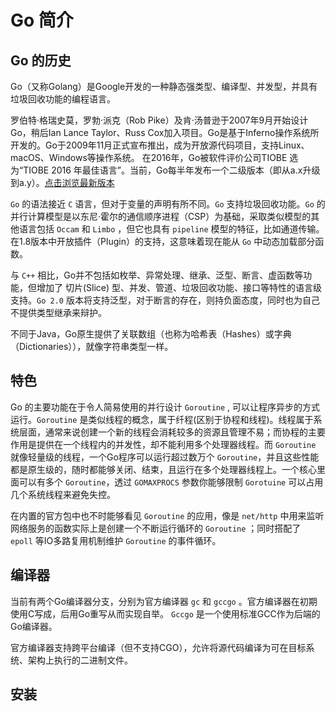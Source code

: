 # Go 简介

## Go 的历史

Go（又称Golang）是Google开发的一种静态强类型、编译型、并发型，并具有垃圾回收功能的编程语言。

罗伯特·格瑞史莫，罗勃·派克（Rob Pike）及肯·汤普逊于2007年9月开始设计Go，稍后Ian Lance Taylor、Russ Cox加入项目。Go是基于Inferno操作系统所开发的。Go于2009年11月正式宣布推出，成为开放源代码项目，支持Linux、macOS、Windows等操作系统。 在2016年，Go被软件评价公司TIOBE 选为“TIOBE 2016 年最佳语言”。​当前，Go每半年发布一个二级版本（即从a.x升级到a.y）。[点击浏览最新版本](https://golang.org/dl/)


`Go` 的语法接近 `C` 语言，但对于变量的声明有所不同。`Go` 支持垃圾回收功能。`Go` 的并行计算模型是以东尼·霍尔的通信顺序进程（CSP）为基础，采取类似模型的其他语言包括 `Occam` 和 `Limbo` ，但它也具有 `pipeline` 模型的特征，比如通道传输。在1.8版本中开放插件（Plugin）的支持，这意味着现在能从 `Go` 中动态加载部分函数。

与 `C++` 相比，Go并不包括如枚举、异常处理、继承、泛型、断言、虚函数等功能，但增加了 切片(Slice) 型、并发、管道、垃圾回收功能、接口等特性的语言级支持。`Go 2.0` 版本将支持泛型，对于断言的存在，则持负面态度，同时也为自己不提供类型继承来辩护。

不同于Java，Go原生提供了关联数组（也称为哈希表（Hashes）或字典（Dictionaries）），就像字符串类型一样。

## 特色

Go 的主要功能在于令人简易使用的并行设计 `Goroutine` , 可以让程序异步的方式运行。`Goroutine` 是类似线程的概念，属于纤程(区别于协程和线程)。线程属于系统层面，通常来说创建一个新的线程会消耗较多的资源且管理不易；而协程的主要作用是提供在一个线程内的并发性，却不能利用多个处理器线程。而 `Goroutine` 就像轻量级的线程，一个Go程序可以运行超过数万个 `Goroutine`，并且这些性能都是原生级的，随时都能够关闭、结束，且运行在多个处理器线程上。一个核心里面可以有多个 `Goroutine`，透过 `GOMAXPROCS` 参数你能够限制 `Gorotuine` 可以占用几个系统线程来避免失控。

在内置的官方包中也不时能够看见 `Goroutine` 的应用，像是 `net/http` 中用来监听网络服务的函数实际上是创建一个不断运行循环的 `Goroutine` ；同时搭配了 `epoll` 等IO多路复用机制维护 `Goroutine` 的事件循环。



## 编译器

当前有两个Go编译器分支，分别为官方编译器 `gc` 和 `gccgo` 。官方编译器在初期使用C写成，后用Go重写从而实现自举。 `Gccgo` 是一个使用标准GCC作为后端的Go编译器。

官方编译器支持跨平台编译（但不支持CGO），允许将源代码编译为可在目标系统、架构上执行的二进制文件。


## 安装